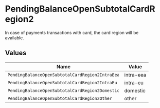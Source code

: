 # PendingBalanceOpenSubtotalCardRegion2

In case of payments transactions with card, the card region will be available.


## Values

| Name                                            | Value                                           |
| ----------------------------------------------- | ----------------------------------------------- |
| `PendingBalanceOpenSubtotalCardRegion2IntraEea` | intra-eea                                       |
| `PendingBalanceOpenSubtotalCardRegion2IntraEu`  | intra-eu                                        |
| `PendingBalanceOpenSubtotalCardRegion2Domestic` | domestic                                        |
| `PendingBalanceOpenSubtotalCardRegion2Other`    | other                                           |